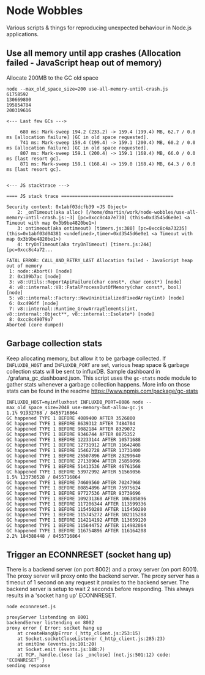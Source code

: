 # Node Wobbles

Various scripts & things for reproducing unexpected behaviour in Node.js applications.

## Use all memory until app crashes (Allocation failed - JavaScript heap out of memory)

Allocate 200MB to the GC old space

```
node --max_old_space_size=200 use-all-memory-until-crash.js 
61758592
130669800
195854784
200319616

<--- Last few GCs --->

     680 ms: Mark-sweep 194.2 (233.2) -> 159.4 (199.4) MB, 62.7 / 0.0 ms [allocation failure] [GC in old space requested].
     741 ms: Mark-sweep 159.4 (199.4) -> 159.1 (200.4) MB, 60.2 / 0.0 ms [allocation failure] [GC in old space requested].
     807 ms: Mark-sweep 159.1 (200.4) -> 159.1 (168.4) MB, 66.0 / 0.0 ms [last resort gc].
     871 ms: Mark-sweep 159.1 (168.4) -> 159.0 (168.4) MB, 64.3 / 0.0 ms [last resort gc].


<--- JS stacktrace --->

==== JS stack trace =========================================

Security context: 0x1abf03dcfb39 <JS Object>
    2: _onTimeout(aka alloc) [/home/dmartin/work/node-wobbles/use-all-memory-until-crash.js:~3] [pc=0xcc8c4a7e730] (this=0xd3545d6e0e1 <a Timeout with map 0x3b9be4820be1>)
    3: ontimeout(aka ontimeout) [timers.js:380] [pc=0xcc8c4a73235] (this=0x1abf03d04381 <undefined>,timer=0xd3545d6e0e1 <a Timeout with map 0x3b9be4820be1>)
    4: tryOnTimeout(aka tryOnTimeout) [timers.js:244] [pc=0xcc8c4a72...

FATAL ERROR: CALL_AND_RETRY_LAST Allocation failed - JavaScript heap out of memory
 1: node::Abort() [node]
 2: 0x109b7ac [node]
 3: v8::Utils::ReportApiFailure(char const*, char const*) [node]
 4: v8::internal::V8::FatalProcessOutOfMemory(char const*, bool) [node]
 5: v8::internal::Factory::NewUninitializedFixedArray(int) [node]
 6: 0xc496ff [node]
 7: v8::internal::Runtime_GrowArrayElements(int, v8::internal::Object**, v8::internal::Isolate*) [node]
 8: 0xcc8c49079a7
Aborted (core dumped)
```

## Garbage collection stats

Keep allocating memory, but allow it to be garbage collected.
If `INFLUXDB_HOST` and `INFLUXDB_PORT` are set, various heap space & garbage collection stats will be sent to influxDB.
Sample dashboard in ./grafana_gc_dashboard.json.
This script uses the `gc-stats` node module to gather stats whenever a garbage collection happens. More info on those stats can be found in the readme https://www.npmjs.com/package/gc-stats

```
INFLUXDB_HOST=myinfluxhost INFLUXDB_PORT=8086 node --max_old_space_size=2048 use-memory-but-allow-gc.js
1.1% 91932768 / 8455716864
GC happened TYPE 1 BEFORE 4089400 AFTER 3526800
GC happened TYPE 1 BEFORE 8639312 AFTER 7484704
GC happened TYPE 1 BEFORE 9082184 AFTER 8329072
GC happened TYPE 1 BEFORE 9346744 AFTER 8875352
GC happened TYPE 1 BEFORE 12233144 AFTER 10571688
GC happened TYPE 1 BEFORE 12731912 AFTER 11642408
GC happened TYPE 1 BEFORE 15462728 AFTER 13731400
GC happened TYPE 1 BEFORE 25507896 AFTER 23299640
GC happened TYPE 1 BEFORE 27138904 AFTER 25859096
GC happened TYPE 1 BEFORE 51413536 AFTER 46761568
GC happened TYPE 1 BEFORE 53972992 AFTER 51569056
1.5% 123730528 / 8455716864
GC happened TYPE 1 BEFORE 74609560 AFTER 70247968
GC happened TYPE 1 BEFORE 80854896 AFTER 75975624
GC happened TYPE 1 BEFORE 97727536 AFTER 93739696
GC happened TYPE 1 BEFORE 109231368 AFTER 106385896
GC happened TYPE 1 BEFORE 117206344 AFTER 113599336
GC happened TYPE 1 BEFORE 115450280 AFTER 115450280
GC happened TYPE 1 BEFORE 115745272 AFTER 102115288
GC happened TYPE 1 BEFORE 114214192 AFTER 113659120
GC happened TYPE 1 BEFORE 115644752 AFTER 114982864
GC happened TYPE 1 BEFORE 116754896 AFTER 116164208
2.2% 184388448 / 8455716864
```

## Trigger an ECONNRESET (socket hang up)

There is a backend server (on port 8002) and a proxy server (on port 8001). The proxy server will proxy onto the backend server. The proxy server has a timeout of 1 second on any request it proxies to the backend server. The backend server is setup to wait 2 seconds before responding. This always results in a 'socket hang up' ECONNRESET.

```
node econnreset.js

proxyServer listending on 8001
backendServer listending on 8002
proxy error { Error: socket hang up
    at createHangUpError (_http_client.js:253:15)
    at Socket.socketCloseListener (_http_client.js:285:23)
    at emitOne (events.js:101:20)
    at Socket.emit (events.js:188:7)
    at TCP._handle.close [as _onclose] (net.js:501:12) code: 'ECONNRESET' }
sending response

```
 
